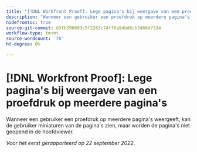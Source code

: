 ```yaml
---
title: "[!DNL Workfront Proof]: Lege pagina's bij weergave van een proefdruk op meerdere pagina's"
description: "Wanneer een gebruiker een proefdruk op meerdere pagina's weergeeft, kan de gebruiker miniaturen van de pagina's zien, maar worden de pagina's niet geopend in de hoofdviewer."
hidefromtoc: true
source-git-commit: d3fb396603c5f2283c74ff6a9dbd6cb5466d7334
workflow-type: tm+mt
source-wordcount: '76'
ht-degree: 0%

---
```



# [!DNL Workfront Proof]: Lege pagina&#39;s bij weergave van een proefdruk op meerdere pagina&#39;s

Wanneer een gebruiker een proefdruk op meerdere pagina&#39;s weergeeft, kan de gebruiker miniaturen van de pagina&#39;s zien, maar worden de pagina&#39;s niet geopend in de hoofdviewer.

_Voor het eerst gerapporteerd op 22 september 2022._

